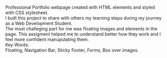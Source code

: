 Professional Portfolio webpage created with HTML elements and styled with CSS stylesheet. <br>
I built this project to share with others my learning steps during my journey as a Web Development Student. <br>
The most challeging part for me was floating images and elements in the page. This assigment helped me to understand better how they work and I feel more confident manupulating them. <br>
Key Words: <br>
Floating, Navigation Bar, Sticky Footer, Forms, Box over images.
